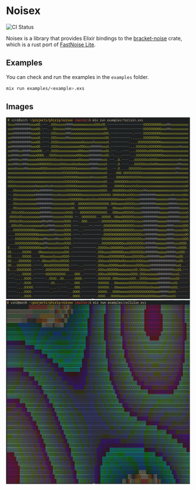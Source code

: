 # Noisex
![CI Status](https://github.com/Phiriq/noisex/actions/workflows/ci.yml/badge.svg)

Noisex is a library that provides Elixir bindings to the [bracket-noise](https://crates.io/crates/bracket-noise) crate, which is a rust port of [FastNoise Lite](https://github.com/Auburn/FastNoiseLite).

<!-- ## Usage -->
<!-- Check the documentation at `TODO: publish package` -->

## Examples
You can check and run the examples in the `examples` folder.
```bash
mix run examples/<example>.exs
```

## Images
![Output of the terrain.exs example](images/terrain.png)
![Output of the cellular.exs example](images/cellular.png)

